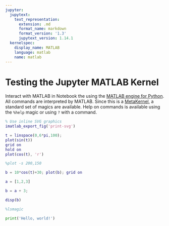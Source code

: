 ```yaml
---
jupyter:
  jupytext:
    text_representation:
      extension: .md
      format_name: markdown
      format_version: '1.3'
      jupytext_version: 1.14.1
  kernelspec:
    display_name: MATLAB
    language: matlab
    name: matlab
---
```


Testing the Jupyter MATLAB Kernel
============

Interact with MATLAB in Notebook the using the [MATLAB engine for Python](https://www.mathworks.com/help/matlab/matlab-engine-for-python.html).  All commands are interpreted by MATLAB.  Since this is a [MetaKernel](https://github.com/Calysto/metakernel), a standard set of magics are available.  Help on commands is available using the `%help` magic or using `?` with a command.

```matlab
% Use inline SVG graphics
imatlab_export_fig('print-svg')
```

```matlab
t = linspace(0,6*pi,100);
plot(sin(t))
grid on
hold on
plot(cos(t), 'r')
```

```matlab
%plot -s 200,150
```

```matlab
b = 10*cos(t)+30; plot(b); grid on
```

```matlab
a = [1,2,3]
```

```matlab
b = a + 3;
```

```matlab
disp(b)
```

```matlab
%lsmagic
```

```python
print('Hello, world!')
```
